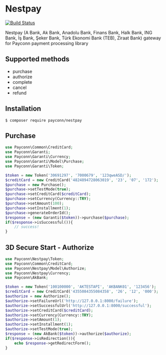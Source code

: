 # Nestpay

[![Build Status](https://travis-ci.com/payconn/nestpay.svg?branch=master)](https://travis-ci.com/payconn/nestpay)

Nestpay (A Bank, Ak Bank, Anadolu Bank, Finans Bank, Halk Bank, ING Bank, İş Bank, Şeker Bank, Türk Ekonomi Bank (TEB), Ziraat Bank) gateway for Payconn payment processing library

## Supported methods

- purchase
- authorize
- complete
- cancel
- refund

## Installation

    $ composer require payconn/nestpay

## Purchase

```php
use Payconn\Common\CreditCard;
use Payconn\Garanti;
use Payconn\Garanti\Currency;
use Payconn\Garanti\Model\Purchase;
use Payconn\Garanti\Token;

$token = new Token('30691297', '7000679', '123qweASD/');
$creditCard = new CreditCard('4824894728063019', '23', '07', '172');
$purchase = new Purchase();
$purchase->setTestMode(true);
$purchase->setCreditCard($creditCard);
$purchase->setCurrency(Currency::TRY);
$purchase->setAmount(100);
$purchase->setInstallment(1);
$purchase->generateOrderId();
$response = (new Garanti($token))->purchase($purchase);
if($response->isSuccessful()){
    // success!
}
```

## 3D Secure Start - Authorize

```php
use Payconn\Nestpay\Token;
use Payconn\Common\CreditCard;
use Payconn\Nestpay\Model\Authorize;
use Payconn\Nestpay\Currency;
use Payconn\AkBank;

$token = new Token('100100000', 'AKTESTAPI', 'AKBANK01', '123456');
$creditCard = new CreditCard('4355084355084358', '26', '12', '000');
$authorize = new Authorize();
$authorize->setFailureUrl('http://127.0.0.1:8000/failure');
$authorize->setSuccessfulUrl('http://127.0.0.1:8000/successful');
$authorize->setCreditCard($creditCard);
$authorize->setCurrency(Currency::TRY);
$authorize->setAmount(1);
$authorize->setInstallment(1);
$authorize->setTestMode(true);
$response = (new AkBank($token))->authorize($authorize);
if($response->isRedirection()){
    echo $response->getRedirectForm();
}
```
